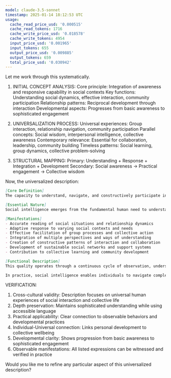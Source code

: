 ```yaml
---
model: claude-3.5-sonnet
timestamp: 2025-01-14 18:12:53 UTC
usage:
  cache_read_price_usd: '0.000515'
  cache_read_tokens: 1716
  cache_write_price_usd: '0.018578'
  cache_write_tokens: 4954
  input_price_usd: '0.001965'
  input_tokens: 655
  output_price_usd: '0.009885'
  output_tokens: 659
  total_price_usd: '0.030942'
---
```


Let me work through this systematically.

1. INITIAL CONCEPT ANALYSIS:
Core principle: Integration of awareness and responsive capability in social contexts
Key functions: Understanding social dynamics, effective interaction, community participation
Relationship patterns: Reciprocal development through interaction
Developmental aspects: Progresses from basic awareness to sophisticated engagement

2. UNIVERSALIZATION PROCESS:
Universal experiences: Group interaction, relationship navigation, community participation
Parallel concepts: Social wisdom, interpersonal intelligence, collective awareness
Contemporary relevance: Essential for collaboration, leadership, community building
Timeless patterns: Social learning, group dynamics, collective problem-solving

3. STRUCTURAL MAPPING:
Primary: Understanding + Response + Integration + Development
Secondary: Social awareness → Practical engagement → Collective wisdom

Now, the universalized description:

```markdown
[Core Definition]
The capacity to understand, navigate, and constructively participate in the complex web of human relationships and social systems, combining perceptive awareness with effective engagement to foster both individual and collective development.

[Essential Nature]
Social intelligence emerges from the fundamental human need to understand and effectively engage with others, manifesting as an integrated capacity for awareness and action in social contexts. It represents the fusion of perception and response, where understanding of social dynamics combines with the ability to engage constructively in collective life. This quality develops through direct experience while simultaneously shaping that experience, creating a dynamic cycle of growing awareness and capability.

[Manifestations]
- Accurate reading of social situations and relationship dynamics
- Adaptive response to varying social contexts and needs
- Effective facilitation of group processes and collective action
- Integration of multiple perspectives and ways of understanding
- Creation of constructive patterns of interaction and collaboration
- Development of sustainable social networks and support systems
- Contribution to collective learning and community development

[Functional Description]
This quality operates through a continuous cycle of observation, understanding, and engaged response. It begins with perception of social patterns and dynamics, develops through experimental interaction and reflection, and matures into sophisticated awareness combined with effective action. The process integrates emotional awareness, pattern recognition, and practical judgment in an ongoing developmental spiral.

In practice, social intelligence enables individuals to navigate complex social environments while contributing to collective wellbeing. It manifests in the ability to build meaningful relationships, facilitate group processes, resolve conflicts constructively, and participate effectively in community life. This capacity becomes increasingly refined through intentional practice and reflection on experience, leading to more sophisticated forms of social engagement and collective problem-solving.
```

VERIFICATION:
1. Cross-cultural validity: Description focuses on universal human experiences of social interaction and collective life
2. Depth preservation: Maintains sophisticated understanding while using accessible language
3. Practical applicability: Clear connection to observable behaviors and developmental practices
4. Individual-Universal connection: Links personal development to collective wellbeing
5. Developmental clarity: Shows progression from basic awareness to sophisticated engagement
6. Observable manifestations: All listed expressions can be witnessed and verified in practice

Would you like me to refine any particular aspect of this universalized description?